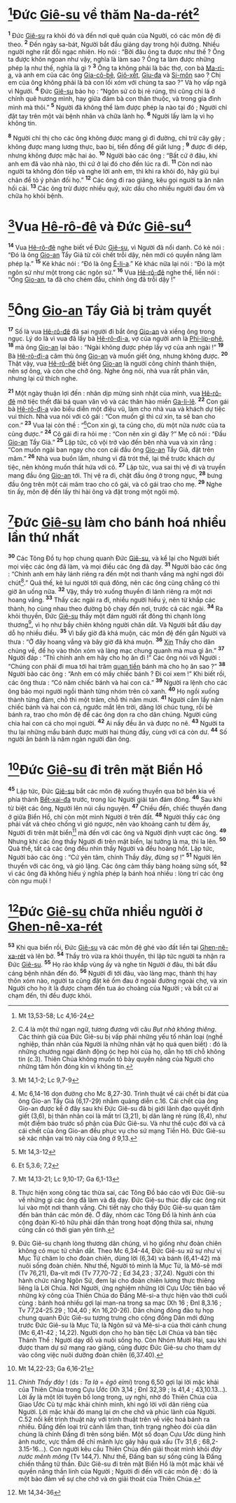 # [^1@-97f39a51-c827-480a-9a4d-33dc69a40cba]Đức [Giê-su]() về thăm [Na-da-rét]()[^1-97f39a51-c827-480a-9a4d-33dc69a40cba]

<sup><b>1</b></sup> Đức [Giê-su]() ra khỏi đó và đến nơi quê quán của Người, có các môn đệ đi theo. <sup><b>2</b></sup> Đến ngày sa-bát, Người bắt đầu giảng dạy trong hội đường. Nhiều người nghe rất đỗi ngạc nhiên. Họ nói : “Bởi đâu ông ta được như thế ? Ông ta được khôn ngoan như vậy, nghĩa là làm sao ? Ông ta làm được những phép lạ như thế, nghĩa là gì ? <sup><b>3</b></sup> Ông ta không phải là bác thợ, con bà [Ma-ri-a](), và anh em của các ông [Gia-cô-bê](), [Giô-xết](), [Giu-đa]() và [Si-môn]() sao ? Chị em của ông không phải là bà con lối xóm với chúng ta sao ?” Và họ vấp ngã vì Người. <sup><b>4</b></sup> Đức [Giê-su]() bảo họ : “Ngôn sứ có bị rẻ rúng, thì cũng chỉ là ở chính quê hương mình, hay giữa đám bà con thân thuộc, và trong gia đình mình mà thôi.” <sup><b>5</b></sup> Người đã không thể làm được phép lạ nào tại đó ; Người chỉ đặt tay trên một vài bệnh nhân và chữa lành họ. <sup><b>6</b></sup> Người lấy làm lạ vì họ không tin.

<sup><b>8</b></sup> Người chỉ thị cho các ông không được mang gì đi đường, chỉ trừ cây gậy ; không được mang lương thực, bao bị, tiền đồng để giắt lưng ; <sup><b>9</b></sup> được đi dép, nhưng không được mặc hai áo. <sup><b>10</b></sup> Người bảo các ông : “Bất cứ ở đâu, khi anh em đã vào nhà nào, thì cứ ở lại đó cho đến lúc ra đi. <sup><b>11</b></sup> Còn nơi nào người ta không đón tiếp và nghe lời anh em, thì khi ra khỏi đó, hãy giũ bụi chân để tỏ ý phản đối họ.” <sup><b>12</b></sup> Các ông đi rao giảng, kêu gọi người ta ăn năn hối cải. <sup><b>13</b></sup> Các ông trừ được nhiều quỷ, xức dầu cho nhiều người đau ốm và chữa họ khỏi bệnh.

# [^3@-97f39a51-c827-480a-9a4d-33dc69a40cba]Vua [Hê-rô-đê]() và Đức [Giê-su]()[^3-97f39a51-c827-480a-9a4d-33dc69a40cba]

<sup><b>14</b></sup> Vua [Hê-rô-đê]() nghe biết về Đức [Giê-su](), vì Người đã nổi danh. Có kẻ nói : “Đó là ông [Gio-an]() Tẩy Giả từ cõi chết trỗi dậy, nên mới có quyền năng làm phép lạ.” <sup><b>15</b></sup> Kẻ khác nói : “Đó là ông [Ê-li-a]().” Kẻ khác nữa lại nói : “Đó là một ngôn sứ như một trong các ngôn sứ.” <sup><b>16</b></sup> Vua [Hê-rô-đê]() nghe thế, liền nói : “Ông [Gio-an](), ta đã cho chém đầu, chính ông đã trỗi dậy !”

# [^4@-97f39a51-c827-480a-9a4d-33dc69a40cba]Ông [Gio-an]() Tẩy Giả bị trảm quyết

<sup><b>17</b></sup> Số là vua [Hê-rô-đê]() đã sai người đi bắt ông [Gio-an]() và xiềng ông trong ngục. Lý do là vì vua đã lấy bà [Hê-rô-đi-a](), vợ của người anh là [Phi-líp-phê](), <sup><b>18</b></sup> mà ông [Gio-an]() lại bảo : “Ngài không được phép lấy vợ của anh ngài !” <sup><b>19</b></sup> Bà [Hê-rô-đi-a]() căm thù ông [Gio-an]() và muốn giết ông, nhưng không được. <sup><b>20</b></sup> Thật vậy, vua [Hê-rô-đê]() biết ông [Gio-an]() là người công chính thánh thiện, nên sợ ông, và còn che chở ông. Nghe ông nói, nhà vua rất phân vân, nhưng lại cứ thích nghe.

<sup><b>21</b></sup> Một ngày thuận lợi đến : nhân dịp mừng sinh nhật của mình, vua [Hê-rô-đê]() mở tiệc thết đãi bá quan văn võ và các thân hào miền [Ga-li-lê](). <sup><b>22</b></sup> Con gái bà [Hê-rô-đi-a]() vào biểu diễn một điệu vũ, làm cho nhà vua và khách dự tiệc vui thích. Nhà vua nói với cô gái : “Con muốn gì thì cứ xin, ta sẽ ban cho con.” <sup><b>23</b></sup> Vua lại còn thề : “[^5@-97f39a51-c827-480a-9a4d-33dc69a40cba]Con xin gì, ta cũng cho, dù một nửa nước của ta cũng được.” <sup><b>24</b></sup> Cô gái đi ra hỏi mẹ : “Con nên xin gì đây ?” Mẹ cô nói : “Đầu [Gio-an]() Tẩy Giả.” <sup><b>25</b></sup> Lập tức, cô vội trở vào đến bên nhà vua và xin rằng : “Con muốn ngài ban ngay cho con cái đầu ông [Gio-an]() Tẩy Giả, đặt trên mâm.” <sup><b>26</b></sup> Nhà vua buồn lắm, nhưng vì đã trót thề, lại thề trước khách dự tiệc, nên không muốn thất hứa với cô. <sup><b>27</b></sup> Lập tức, vua sai thị vệ đi và truyền mang đầu ông [Gio-an]() tới. Thị vệ ra đi, chặt đầu ông ở trong ngục, <sup><b>28</b></sup> bưng đầu ông trên một cái mâm trao cho cô gái, và cô gái trao cho mẹ. <sup><b>29</b></sup> Nghe tin ấy, môn đệ đến lấy thi hài ông và đặt trong một ngôi mộ.

# [^6@-97f39a51-c827-480a-9a4d-33dc69a40cba]Đức [Giê-su]() làm cho bánh hoá nhiều lần thứ nhất

<sup><b>30</b></sup> Các Tông Đồ tụ họp chung quanh Đức [Giê-su](), và kể lại cho Người biết mọi việc các ông đã làm, và mọi điều các ông đã dạy. <sup><b>31</b></sup> Người bảo các ông : “Chính anh em hãy lánh riêng ra đến một nơi thanh vắng mà nghỉ ngơi đôi chút[^4-97f39a51-c827-480a-9a4d-33dc69a40cba].” Quả thế, kẻ lui người tới quá đông, nên các ông cũng chẳng có thì giờ ăn uống nữa. <sup><b>32</b></sup> Vậy, thầy trò xuống thuyền đi lánh riêng ra một nơi hoang vắng. <sup><b>33</b></sup> Thấy các ngài ra đi, nhiều người hiểu ý, nên từ khắp các thành, họ cùng nhau theo đường bộ chạy đến nơi, trước cả các ngài. <sup><b>34</b></sup> Ra khỏi thuyền, Đức [Giê-su]() thấy một đám người rất đông thì chạnh lòng thương[^5-97f39a51-c827-480a-9a4d-33dc69a40cba], vì họ như bầy chiên không người chăn dắt. Và Người bắt đầu dạy dỗ họ nhiều điều. <sup><b>35</b></sup> Vì bấy giờ đã khá muộn, các môn đệ đến gần Người và thưa : “Ở đây hoang vắng và bây giờ đã khá muộn. <sup><b>36</b></sup> [Xin]() Thầy cho dân chúng về, để họ vào thôn xóm và làng mạc chung quanh mà mua gì ăn.” <sup><b>37</b></sup> Người đáp : “Thì chính anh em hãy cho họ ăn đi !” Các ông nói với Người : “Chúng con phải đi mua tới hai trăm [quan tiền]() bánh mà cho họ ăn sao ?” <sup><b>38</b></sup> Người bảo các ông : “Anh em có mấy chiếc bánh ? Đi coi xem !” Khi biết rồi, các ông thưa : “Có năm chiếc bánh và hai con cá.” <sup><b>39</b></sup> Người ra lệnh cho các ông bảo mọi người ngồi thành từng nhóm trên cỏ xanh. <sup><b>40</b></sup> Họ ngồi xuống thành từng đám, chỗ thì một trăm, chỗ thì năm mươi. <sup><b>41</b></sup> Người cầm lấy năm chiếc bánh và hai con cá, ngước mắt lên trời, dâng lời chúc tụng, rồi bẻ bánh ra, trao cho môn đệ để các ông dọn ra cho dân chúng. Người cũng chia hai con cá cho mọi người. <sup><b>42</b></sup> Ai nấy đều ăn và được no nê. <sup><b>43</b></sup> Người ta thu lại những mẩu bánh được mười hai thúng đầy, cùng với cá còn dư. <sup><b>44</b></sup> Số người ăn bánh là năm ngàn người đàn ông.

# [^7@-97f39a51-c827-480a-9a4d-33dc69a40cba]Đức [Giê-su]() đi trên mặt Biển Hồ

<sup><b>45</b></sup> Lập tức, Đức [Giê-su]() bắt các môn đệ xuống thuyền qua bờ bên kia về phía thành [Bết-xai-đa]() trước, trong lúc Người giải tán đám đông. <sup><b>46</b></sup> Sau khi từ biệt các ông, Người lên núi cầu nguyện. <sup><b>47</b></sup> Chiều đến, chiếc thuyền đang ở giữa Biển Hồ, chỉ còn một mình Người ở trên đất. <sup><b>48</b></sup> Người thấy các ông phải vất vả chèo chống vì gió ngược, nên vào khoảng canh tư đêm ấy, Người đi trên mặt biển[^6-97f39a51-c827-480a-9a4d-33dc69a40cba] mà đến với các ông và Người định vượt các ông. <sup><b>49</b></sup> Nhưng khi các ông thấy Người đi trên mặt biển, lại tưởng là ma, thì la lên. <sup><b>50</b></sup> Quả thế, tất cả các ông đều nhìn thấy Người và đều hoảng hốt. Lập tức, Người bảo các ông : “Cứ yên tâm, chính Thầy đây, đừng sợ !” <sup><b>51</b></sup> Người lên thuyền với các ông, và gió lặng. Các ông cảm thấy bàng hoàng sửng sốt, <sup><b>52</b></sup> vì các ông đã không hiểu ý nghĩa phép lạ bánh hoá nhiều : lòng trí các ông còn ngu muội !

# [^8@-97f39a51-c827-480a-9a4d-33dc69a40cba]Đức [Giê-su]() chữa nhiều người ở [Ghen-nê-xa-rét]()

<sup><b>53</b></sup> Khi qua biển rồi, Đức [Giê-su]() và các môn đệ ghé vào đất liền tại [Ghen-nê-xa-rét]() và lên bờ. <sup><b>54</b></sup> Thầy trò vừa ra khỏi thuyền, thì lập tức người ta nhận ra Đức [Giê-su](). <sup><b>55</b></sup> Họ rảo khắp vùng ấy và nghe tin Người ở đâu, thì bắt đầu cáng bệnh nhân đến đó. <sup><b>56</b></sup> Người đi tới đâu, vào làng mạc, thành thị hay thôn xóm nào, người ta cũng đặt kẻ ốm đau ở ngoài đường ngoài chợ, và xin Người cho họ ít là được chạm đến tua áo choàng của Người ; và bất cứ ai chạm đến, thì đều được khỏi.

[^1-97f39a51-c827-480a-9a4d-33dc69a40cba]: C.4 là một thứ ngạn ngữ, tương đương với câu _Bụt nhà không thiêng_. Các thính giả của Đức Giê-su bị vấp phải những yếu tố nhân loại (nghề nghiệp, thân nhân của Người là những nhân vật họ quá quen biết) : đó là những chướng ngại đánh động óc hẹp hòi của họ, dẫn họ tới chỗ không tin (c.3). Thiên Chúa không muốn tỏ bày quyền năng của Người cho những tâm hồn đóng kín vì không tin.

[^3-97f39a51-c827-480a-9a4d-33dc69a40cba]: Mc 6,14-16 dọn đường cho Mc 8,27-30. Trình thuật về cái chết bi đát của ông Gio-an Tẩy Giả (6,17-29) nhằm quảng diễn c.16. Cái chết của ông Gio-an được kể ở đây sau khi Đức Giê-su đã bị giới lãnh đạo quyết định giết (3,6), bị thân nhân coi là mất trí (3,21), bị dân làng rẻ rúng (6,4), như một điềm báo trước số phận của Đức Giê-su. Và như thế cuộc đời và cả cái chết của ông Gio-an đều phục vụ cho sứ mạng Tiền Hô. Đức Giê-su sẽ xác nhận vai trò này của ông ở 9,13.

[^4-97f39a51-c827-480a-9a4d-33dc69a40cba]: Thực hiện xong công tác thừa sai, các Tông Đồ báo cáo với Đức Giê-su về những gì các ông đã làm và đã dạy. Đức Giê-su thúc đẩy các ông rút lui vào một nơi thanh vắng. Chi tiết này cho thấy Đức Giê-su quan tâm đến bản thân các môn đệ. Ở đây, nhóm các Tông Đồ là hình ảnh của cộng đoàn Ki-tô hữu phải dấn thân trong hoạt động thừa sai, nhưng cũng cần có thời gian yên tĩnh.

[^5-97f39a51-c827-480a-9a4d-33dc69a40cba]:
    Đức Giê-su chạnh lòng thương dân chúng, vì họ giống như đoàn chiên không có mục tử chăn dắt. Theo Mc 6,34-44, Đức Giê-su xử sự như vị Mục Tử chăm lo cho đoàn chiên, dùng lời (6,34) và bánh (6,41-42) mà nuôi sống đoàn chiên. Như thế, Người tỏ mình là Mục Tử, là Mô-sê mới (Tv 76,21), Đa-vít mới (Tv 77,70-72 ; Ed 34,23 ; 37,24). Người còn thi hành chức năng Ngôn Sứ, đem lại cho đoàn chiên lương thực thiêng liêng là Lời Chúa. Nơi Người, ứng nghiệm những lời Cựu Ước tiên báo về những kỳ công của Thiên Chúa do Đấng Mê-si-a thực hiện vào thời cuối cùng : bánh hoá nhiều gợi lại man-na trong sa mạc (Xh 16 ; Đnl 8,3.16 ; Tv 77,24-25.29 ; 104,40 ; Kn 16,20-26). Dân chúng đông đảo tụ họp chung quanh Đức Giê-su tượng trưng cho cộng đồng Dân mới đứng trước Đức Giê-su là Mục Tử, là Ngôn sứ và Mê-si-a của thời cánh chung (Mc 6,41-42 ; 14,22). Người dọn cho họ bàn tiệc Lời Chúa và bàn tiệc Thánh Thể : Người dạy dỗ và nuôi sống họ. Còn Nhóm Mười Hai, sau khi được tham dự sứ mạng rao giảng, cũng được Đức Giê-su cho tham dự vào công việc nuôi dưỡng đoàn chiên (6,37.40).
    [^6-97f39a51-c827-480a-9a4d-33dc69a40cba]: _Chính Thầy đây_ ! (ds : _Ta là_ = _ẻgô eỉmi_) trong 6,50 gợi lại lời mặc khải của Thiên Chúa trong Cựu Ước (Xh 3,14 ; Đnl 32,39 ; Is 41,4 ; 43,10.13...). Lời ấy là một lời tuyên bố long trọng, uy nghi, nhờ đó Thiên Chúa của Giao Ước Cũ tự mặc khải chính mình, khi ngỏ lời với dân riêng của Người. Lời mặc khải đó mang lại ơn che chở và phúc lành của Người. C.52 nối kết trình thuật này với trình thuật trên về việc hoá bánh ra nhiều. Đấng đến loại trừ cảnh lầm than, tình trạng nghèo đói của dân chúng là chính Đấng đi trên sóng biển. Một số đoạn Cựu Ước dùng hình ảnh nước, vực thẳm để chỉ mãnh lực gây hậu quả xấu (Tv 31,6 ; 68,2-3.15-16...). Con người kêu cầu Thiên Chúa đến giải thoát mình khỏi _đáy nước mênh mông_ (Tv 144,7). Như thế, Đấng ban sự sống cũng là Đấng chiến thắng tử thần. Đức Giê-su đi trên mặt Biển Hồ là một mặc khải về quyền năng thần linh của Người ; Người đi đến với các môn đệ : đó là một bảo đảm về sự che chở và ơn giải thoát của Thiên Chúa.
    [^1@-97f39a51-c827-480a-9a4d-33dc69a40cba]: Mt 13,53-58; Lc 4,16-24
    [^3@-97f39a51-c827-480a-9a4d-33dc69a40cba]: Mt 14,1-2; Lc 9,7-9
    [^4@-97f39a51-c827-480a-9a4d-33dc69a40cba]: Mt 14,3-12
    [^5@-97f39a51-c827-480a-9a4d-33dc69a40cba]: Et 5,3.6; 7,2
    [^6@-97f39a51-c827-480a-9a4d-33dc69a40cba]: Mt 14,13-21; Lc 9,10-17; Ga 6,1-13
    [^7@-97f39a51-c827-480a-9a4d-33dc69a40cba]: Mt 14,22-23; Ga 6,16-21
    [^8@-97f39a51-c827-480a-9a4d-33dc69a40cba]: Mt 14,34-36
